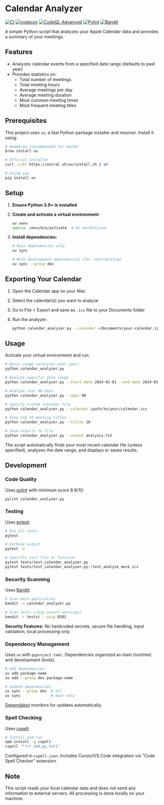 # Calendar Analyzer

[![CI](https://github.com/acgetchell/calendar-analyzer/actions/workflows/ci.yml/badge.svg)](https://github.com/acgetchell/calendar-analyzer/actions/workflows/ci.yml)
[![codecov](https://codecov.io/github/acgetchell/calendar-analyzer/graph/badge.svg?token=UWRe2AcNnm)](https://codecov.io/github/acgetchell/calendar-analyzer)
[![CodeQL Advanced](https://github.com/acgetchell/calendar-analyzer/actions/workflows/codeql.yml/badge.svg)](https://github.com/acgetchell/calendar-analyzer/actions/workflows/codeql.yml)
[![Pylint](https://github.com/acgetchell/calendar-analyzer/actions/workflows/pylint.yml/badge.svg)](https://github.com/acgetchell/calendar-analyzer/actions/workflows/pylint.yml)
[![Bandit](https://github.com/acgetchell/calendar-analyzer/actions/workflows/bandit.yml/badge.svg)](https://github.com/acgetchell/calendar-analyzer/actions/workflows/bandit.yml)

A simple Python script that analyzes your Apple Calendar data and provides a summary of your meetings.

## Features

- Analyzes calendar events from a specified date range (defaults to past year)
- Provides statistics on:
  - Total number of meetings
  - Total meeting hours
  - Average meetings per day
  - Average meeting duration
  - Most common meeting times
  - Most frequent meeting titles

## Prerequisites

This project uses `uv`, a fast Python package installer and resolver. Install it using:

```bash
# Homebrew (recommended for macOS)
brew install uv

# Official installer
curl -LsSf https://astral.sh/uv/install.sh | sh

# Using pip
pip install uv
```

## Setup

1. **Ensure Python 3.9+ is installed**
2. **Create and activate a virtual environment:**

   ```bash
   uv venv
   source .venv/bin/activate  # On macOS/Linux
   ```

3. **Install dependencies:**

   ```bash
   # Main dependencies only
   uv sync
   
   # With development dependencies (for contributing)
   uv sync --group dev
   ```

## Exporting Your Calendar

1. Open the Calendar app on your Mac
2. Select the calendar(s) you want to analyze
3. Go to File > Export and save as `.ics` file to your Documents folder
4. Run the analyzer:

   ```bash
   python calendar_analyzer.py --calendar ~/Documents/your-calendar.ics
   ```

## Usage

Activate your virtual environment and run:

```bash
# Basic usage (analyzes past year)
python calendar_analyzer.py

# Analyze specific date range
python calendar_analyzer.py --start-date 2024-01-01 --end-date 2024-03-31

# Analyze last 90 days
python calendar_analyzer.py --days 90

# Specify custom calendar file
python calendar_analyzer.py --calendar /path/to/your/calendar.ics

# Show top 10 meeting titles
python calendar_analyzer.py --titles 10

# Save results to file
python calendar_analyzer.py --output analysis.txt
```

The script automatically finds your most recent calendar file (unless specified), analyzes the date range, and displays or saves results.

## Development

### Code Quality

Uses [pylint](https://pylint.org/) with minimum score 8.9/10:

```bash
pylint calendar_analyzer.py
```

### Testing

Uses [pytest](https://pytest.org/):

```bash
# Run all tests
pytest

# Verbose output
pytest -v

# Specific test file or function
pytest tests/test_calendar_analyzer.py
pytest tests/test_calendar_analyzer.py::test_analyze_mock_ics
```

### Security Scanning

Uses [Bandit](https://bandit.readthedocs.io/):

```bash
# Scan main application
bandit -r calendar_analyzer.py

# Scan tests (skip assert warnings)
bandit -r tests/ --skip B101
```

**Security Features:** No hardcoded secrets, secure file handling, input validation, local processing only.

### Dependency Management

Uses `uv` with `pyproject.toml`. Dependencies organized as main (runtime) and development (tools).

```bash
# Add dependencies
uv add package-name
uv add --group dev package-name

# Update dependencies
uv sync --group dev  # all
uv sync              # main only
```

[Dependabot](https://dependabot.com/) monitors for updates automatically.

### Spell Checking

Uses [cspell](https://cspell.org/):

```bash
# Install and run
npm install -g cspell
cspell "**/*.{md,py,txt}"
```

Configured in `cspell.json`. Includes Cursor/VS Code integration via "Code Spell Checker" extension.

## Note

This script reads your local calendar data and does not send any information to external servers. All processing is done locally on your machine.

